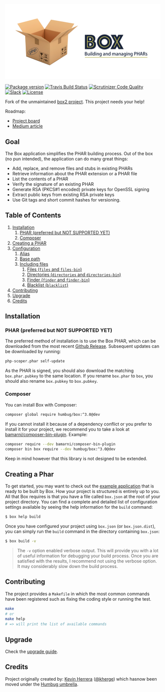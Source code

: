 <p align="center">
    <img src="doc/img/box.png" width=900 />
</p>


[![Package version](https://img.shields.io/packagist/vpre/humbug/box.svg?style=flat-square)](https://packagist.org/packages/humbug/box)
[![Travis Build Status](https://img.shields.io/travis/humbug/box.svg?branch=master&style=flat-square)](https://travis-ci.org/humbug/box?branch=master)
[![Scrutinizer Code Quality](https://img.shields.io/scrutinizer/g/humbug/box.svg?branch=master&style=flat-square)](https://scrutinizer-ci.com/g/humbug/box/?branch=master)
[![Slack](https://img.shields.io/badge/slack-%23humbug-red.svg?style=flat-square)](https://symfony.com/slack-invite)
[![License](https://img.shields.io/badge/license-MIT-red.svg?style=flat-square)](LICENSE)

Fork of the unmaintained [box2 project](https://github.com/box-project/box2). This project needs your help!

Roadmap:
  - [Project board](https://github.com/humbug/box/projects/1)
  - [Medium article](https://medium.com/@tfidry/phars-roadmap-870671a847c1)


## Goal

The Box application simplifies the PHAR building process. Out of the box (no pun intended), the application can do many
great things:

- Add, replace, and remove files and stubs in existing PHARs
- Retrieve information about the PHAR extension or a PHAR file
- List the contents of a PHAR
- Verify the signature of an existing PHAR
- Generate RSA (PKCS#1 encoded) private keys for OpenSSL signing
- Extract public keys from existing RSA private keys
- Use Git tags and short commit hashes for versioning.


## Table of Contents

1. [Installation](#installation)
    1. [PHAR (preferred but NOT SUPPORTED YET)](#phar-preferred-but-not-supported-yet)
    1. [Composer](#composer)
1. [Creating a PHAR](#creating-a-phar)
1. [Configuration](doc/configuration.md)
    1. [Alias](doc/configuration.md#alias-alias)
    1. [Base path](doc/configuration.md#base-path-base-path)
    1. [Including files](doc/configuration.md#including-files)
        1. [Files (`files` and `files-bin`)](doc/configuration.md#files-files-and-files-bin)
        1. [Directories (`directories` and `directories-bin`)](doc/configuration.md#directories-directories-and-directories-bin)
        1. [Finder (`finder` and `finder-bin`)](doc/configuration.md#finder-finder-and-finder-bin)
        1. [Blacklist (`blacklist`)](doc/configuration.md#blacklist-blacklist)
1. [Contributing](#contributing)
1. [Upgrade](#upgrade)
1. [Credits](#credits)


## Installation

### PHAR (preferred but NOT SUPPORTED YET)

The preferred method of installation is to use the Box PHAR, which can
be downloaded from the most recent [Github Release][releases]. Subsequent updates
can be downloaded by running:

```bash
php-scoper.phar self-update
```

As the PHAR is signed, you should also download the matching
`box.phar.pubkey` to the same location. If you rename `box.phar`
to `box`, you should also rename `box.pubkey` to `box.pubkey`.


### Composer

You can install Box with Composer:

```bash
composer global require humbug/box:^3.0@dev
```

If you cannot install it because of a dependency conflict or you prefer to
install it for your project, we recommend you to take a look at
[bamarni/composer-bin-plugin][bamarni/composer-bin-plugin]. Example:

```bash
composer require --dev bamarni/composer-bin-plugin
composer bin box require --dev humbug/box:^3.0@dev
```

Keep in mind however that this library is not designed to be extended.


## Creating a Phar

To get started, you may want to check out the [example application](https://github.com/kherge/php-box-example) that is
ready to be built by Box. How your project is structured is entirely up to you. All that Box requires is that you have
a file called `box.json` at the root of your project directory. You can find a complete and detailed list of
configuration settings available by seeing the help information for the `build` command:

```sh
$ box help build
```

Once you have configured your project using `box.json` (or `box.json.dist`), you can simply run the `build`
command in the directory containing `box.json`:

```sh
$ box build -v
```

> The `-v` option enabled verbose output. This will provide you with a lot of useful information for debugging your build process. Once you are satisfied with the results, I recommend not using the verbose option. It may considerably slow down the build process.


## Contributing

The project provides a `Makefile` in which the most common commands have been
registered such as fixing the coding style or running the test.

```bash
make
# or
make help
# => will print the list of available commands
```

## Upgrade

Check the [upgrade guide](UPGRADE.md).


## Credits

Project originally created by: [Kevin Herrera] ([@kherge]) which hasnow been moved under the [Humbug umbrella][humbug].



[releases]: https://github.com/humbug/box/releases
[bamarni/composer-bin-plugin]: https://github.com/bamarni/composer-bin-plugin
[Kevin Herrera]: https://github.com/kherge
[@kherge]: https://github.com/kherge
[humbug]: https://github.com/humbug
